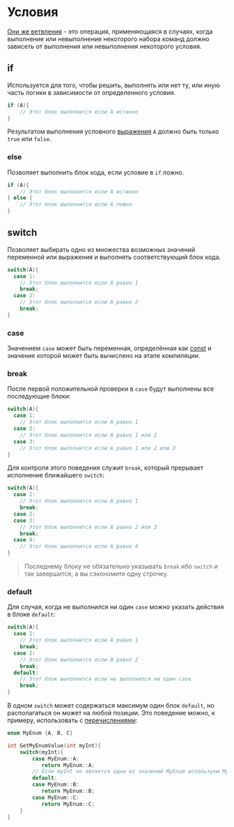 <show-structure for="chapter,procedure" depth="2"/>

# Условия

<a href="https://www.angelcode.com/angelscript/sdk/docs/manual/doc_script_statements.html#if"/>

Они же [ветвления](https://w.wiki/9kCH) - это операция, применяющаяся в случаях, когда выполнение или невыполнение
некоторого набора команд должно зависеть от выполнения или невыполнения некоторого условия.

## if

Используется для того, чтобы решить, выполнять или нет ту, или иную часть логики в зависимости от
определенного условия.

```C++
if (A){
    // Этот блок выполнится если A истинно
}
```

Результатом выполнения условного [выражения](expressions.md) `A` должно быть только `true` или `false`.

### else

Позволяет выполнить блок кода, если условие в `if` ложно.

```C++
if (A){
    // Этот блок выполнится если A истинно
} else {
    // Этот блок выполнится если A ложно
}
```

## switch

Позволяет выбирать одно из множества возможных значений переменной или выражения и выполнять соответствующий блок
кода.

```C++
switch(A){
  case 1:
    // Этот блок выполнится если A равно 1
    break;
  case 2:
    // Этот блок выполнится если A равно 2
    break;
}
```

### case

Значением `case` может быть переменная, определённая как [const](variable.md#const) и значение которой может быть
вычислено на этапе компиляции.

### break

После первой положительной проверки в `case` будут выполнены все последующие блоки:

```C++
switch(A){
  case 1:
    // Этот блок выполнится если A равно 1
  case 2:
    // Этот блок выполнится если A равно 1 или 2
  case 3:
    // Этот блок выполнится если A равно 1 или 2 или 3
}
```

Для контроля этого поведения служит `break`, который прерывает исполнение ближайшего `switch`:

```C++
switch(A){
  case 1:
    // Этот блок выполнится если A равно 1
    break;
  case 2:
  case 3:
    // Этот блок выполнится если A равно 2 или 3
    break;
  case 4:
    // Этот блок выполнится если A равно 4
}
```

> Последнему блоку не обязательно указывать `break` ибо `switch` и так завершится, а вы сэкономите одну строчку.

### default

Для случая, когда не выполнился ни один `case` можно указать действия в блоке `default`:

```C++
switch(A){
  case 1:
    // Этот блок выполнится если A равно 1
    break;
  case 2:
    // Этот блок выполнится если A равно 2
    break;
  default:
    // Этот блок выполнится если не выполнился ни один case
    break;
}
```

В одном `switch` может содержаться максимум один блок `default`, но располагаться он может на любой позиции. Это
поведение можно, к примеру, использовать с [перечислениями](enum.md):

```C++
enum MyEnum {A, B, C}

int GetMyEnumValue(int myInt){
    switch(myInt){
        case MyEnum::A:
           return MyEnum::A;
        // Если myInt не является одни из значений MyEnum используем MyEnum::B в качестве значения по умолчанию. 
        default: 
        case MyEnum::B:
           return MyEnum::B;
        case MyEnum::C:
           return MyEnum::C;
    }
}
```